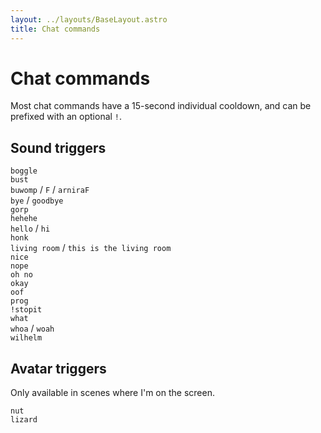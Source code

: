 ```yaml
---
layout: ../layouts/BaseLayout.astro
title: Chat commands
---
```

# Chat commands

Most chat commands have a 15-second individual cooldown, and can be prefixed with an optional `!`.

## Sound triggers

`boggle`  
`bust`  
`buwomp` / `F` / `arniraF`  
`bye` / `goodbye`  
`gorp`  
`hehehe`  
`hello` / `hi`  
`honk`  
`living room` / `this is the living room`  
`nice`  
`nope`  
`oh no`  
`okay`  
`oof`  
`prog`  
`!stopit`  
`what`  
`whoa` / `woah`  
`wilhelm`  

## Avatar triggers

Only available in scenes where I'm on the screen.

`nut`  
`lizard`  
